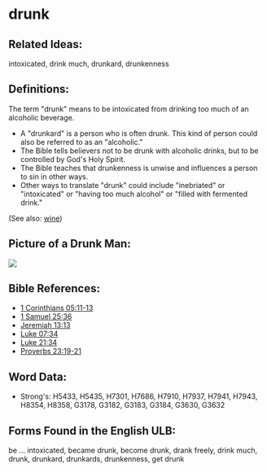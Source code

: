 # drunk

## Related Ideas:

intoxicated, drink much, drunkard, drunkenness

## Definitions:

The term "drunk" means to be intoxicated from drinking too much of an alcoholic beverage.

* A "drunkard" is a person who is often drunk. This kind of person could also be referred to as an "alcoholic."
* The Bible tells believers not to be drunk with alcoholic drinks, but to be controlled by God's Holy Spirit.
* The Bible teaches that drunkenness is unwise and influences a person to sin in other ways.
* Other ways to translate "drunk" could include "inebriated" or "intoxicated" or "having too much alcohol" or "filled with fermented drink."

(See also: [wine](../other/wine.md))

## Picture of a Drunk Man:

<a href="https://content.bibletranslationtools.org/WycliffeAssociates/en_tw/raw/branch/master/PNGs/d/Drunk.png"><img src="https://content.bibletranslationtools.org/WycliffeAssociates/en_tw/raw/branch/master/PNGs/d/Drunk.png" ></a>

## Bible References:

* [1 Corinthians 05:11-13](rc://en/tn/help/1co/05/11)
* [1 Samuel 25:36](rc://en/tn/help/1sa/25/36)
* [Jeremiah 13:13](rc://en/tn/help/jer/13/13)
* [Luke 07:34](rc://en/tn/help/luk/07/34)
* [Luke 21:34](rc://en/tn/help/luk/21/34)
* [Proverbs 23:19-21](rc://en/tn/help/pro/23/19)

## Word Data:

* Strong's: H5433, H5435, H7301, H7686, H7910, H7937, H7941, H7943, H8354, H8358, G3178, G3182, G3183, G3184, G3630, G3632

## Forms Found in the English ULB:

be ... intoxicated, became drunk, become drunk, drank freely, drink much, drunk, drunkard, drunkards, drunkenness, get drunk


